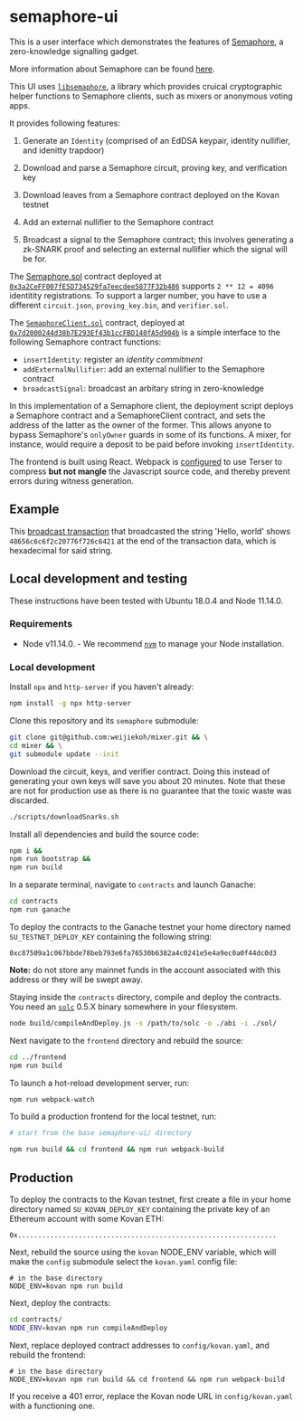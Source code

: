 # semaphore-ui

This is a user interface which demonstrates the features of
[Semaphore](https://github.com/kobigurk/semaphore), a zero-knowledge signalling
gadget.

More information about Semaphore can be found
[here](https://medium.com/coinmonks/to-mixers-and-beyond-presenting-semaphore-a-privacy-gadget-built-on-ethereum-4c8b00857c9b).

This UI uses [`libsemaphore`](https://github.com/weijiekoh/libsemaphore), a
library which provides cruical cryptographic helper functions to Semaphore
clients, such as mixers or anonymous voting apps.

It provides following features:

1. Generate an `Identity` (comprised of an EdDSA keypair, identity nullifier,
   and idenitty trapdoor)

2. Download and parse a Semaphore circuit, proving key, and verification key

3. Download leaves from a Semaphore contract deployed on the Kovan testnet

4. Add an external nullifier to the Semaphore contract

5. Broadcast a signal to the Semaphore contract; this involves generating a
   zk-SNARK proof and selecting an external nullifier which the signal will be
   for.

The [Semaphore.sol](./semaphore/semaphorejs/contracts/Semaphore.sol)
contract deployed at
[`0x3a2CeFF007fE5D734529fa7eecdee5877F32b486`](https://kovan.etherscan.io/address/0x3a2CeFF007fE5D734529fa7eecdee5877F32b486)
supports `2 ** 12 = 4096` identitity registrations. To support a larger number,
you have to use a different `circuit.json`, `proving_key.bin`, and
`verifier.sol`.

The [`SemaphoreClient.sol`](./contracts/sol/SemaphoreClient.sol) contract, deployed at 
[`0x7d2000244d38b7E293Ef43b1ccFBD140fA5d904b`](https://kovan.etherscan.io/address/0x7d2000244d38b7E293Ef43b1ccFBD140fA5d904b)
is a simple interface to the following
Semaphore contract functions:

- `insertIdentity`: register an *identity commitment*
- `addExternalNullifier`: add an external nullifier to the Semaphore contract
- `broadcastSignal`: broadcast an arbitary string in zero-knowledge

In this implementation of a Semaphore client, the deployment script deploys a
Semaphore contract and a SemaphoreClient contract, and sets the address of the
latter as the owner of the former. This allows anyone to bypass Semaphore's
`onlyOwner` guards in some of its functions. A mixer, for instance, would
require a deposit to be paid before invoking `insertIdentity`.

The frontend is built using React. Webpack is
[configured](./frontend/webpack.config.js) to use Terser to compress **but not
mangle** the Javascript source code, and thereby prevent errors during witness
generation.

## Example

This [broadcast
transaction](https://kovan.etherscan.io/tx/0x50aef915da2f84164888d1b6c3501bdacb7e9344e46b5d04183114f91b29cccb)
that broadcasted the string 'Hello, world' shows `48656c6c6f2c20776f726c6421`
at the end of the transaction data, which is hexadecimal for said string.

## Local development and testing

These instructions have been tested with Ubuntu 18.0.4 and Node 11.14.0.

### Requirements

- Node v11.14.0.
      - We recommend [`nvm`](https://github.com/nvm-sh/nvm) to manage your Node
        installation.

### Local development

Install `npx` and `http-server` if you haven't already:

```bash
npm install -g npx http-server
```

Clone this repository and its `semaphore` submodule:

```bash
git clone git@github.com:weijiekoh/mixer.git && \
cd mixer && \
git submodule update --init
```

Download the circuit, keys, and verifier contract. Doing this instead of
generating your own keys will save you about 20 minutes. Note that these are
not for production use as there is no guarantee that the toxic waste was
discarded.

```bash
./scripts/downloadSnarks.sh
```

Install all dependencies and build the source code:

```bash
npm i &&
npm run bootstrap &&
npm run build
```

In a separate terminal, navigate to `contracts` and launch Ganache:

```bash
cd contracts
npm run ganache
```

To deploy the contracts to the Ganache testnet
your home directory named `SU_TESTNET_DEPLOY_KEY` containing the following string:

```
0xc87509a1c067bbde78beb793e6fa76530b6382a4c0241e5e4a9ec0a0f44dc0d3
```

**Note:** do not store any mainnet funds in the account associated with this
address or they will be swept away.

Staying inside the `contracts` directory, compile and deploy the contracts. You
need an [`solc`](https://github.com/ethereum/solidity) 0.5.X binary somewhere in your filesystem.

```bash
node build/compileAndDeploy.js -s /path/to/solc -o ./abi -i ./sol/
```

Next navigate to the `frontend` directory and rebuild the source:

```bash
cd ../frontend
npm run build
```

To launch a hot-reload development server, run:

```bash
npm run webpack-watch
```

To build a production frontend for the local testnet, run:

```bash
# start from the base semaphore-ui/ directory

npm run build && cd frontend && npm run webpack-build
```

## Production

To deploy the contracts to the Kovan testnet, first create a file in your home
directory named `SU_KOVAN_DEPLOY_KEY` containing the private key of an Ethereum
account with some Kovan ETH:

```
0x................................................................
```

Next, rebuild the source using the `kovan` NODE_ENV variable, which will make the `config` submodule select the `kovan.yaml` config file:

```
# in the base directory
NODE_ENV=kovan npm run build
```

Next, deploy the contracts:

```bash
cd contracts/
NODE_ENV=kovan npm run compileAndDeploy
```

Next, replace deployed contract addresses to `config/kovan.yaml`, and rebuild
the frontend:

```
# in the base directory
NODE_ENV=kovan npm run build && cd frontend && npm run webpack-build
```

If you receive a 401 error, replace the Kovan node URL in `config/kovan.yaml`
with a functioning one.
